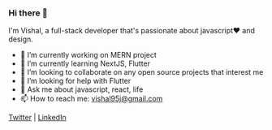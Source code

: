 ### Hi there 👋

I'm Vishal, a full-stack developer that's passionate about javascript♥ and design.

- 🔭 I’m currently working on MERN project
- 🌱 I’m currently learning NextJS, Flutter
- 👯 I’m looking to collaborate on any open source projects that interest me
- 🤔 I’m looking for help with Flutter
- 💬 Ask me about javascript, react, life
- 📫 How to reach me: vishal95j@gmail.com

[Twitter](https://twitter.com/vishaljadav01) | [LinkedIn](https://www.linkedin.com/in/vishal-jadhav-15089912a/)
